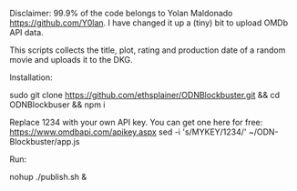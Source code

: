 Disclaimer: 99.9% of the code belongs to Yolan Maldonado https://github.com/Y0lan. I have changed it up a (tiny) bit to upload OMDb API data.





This scripts collects the title, plot, rating and production date of a random movie and uploads it to the DKG.


Installation:

sudo git clone https://github.com/ethsplainer/ODNBlockbuster.git && cd ODNBlockbuser && npm i

Replace 1234 with your own API key. You can get one here for free: https://www.omdbapi.com/apikey.aspx
sed -i 's/MYKEY/1234/' ~/ODN-Blockbuster/app.js


Run:

nohup ./publish.sh &


